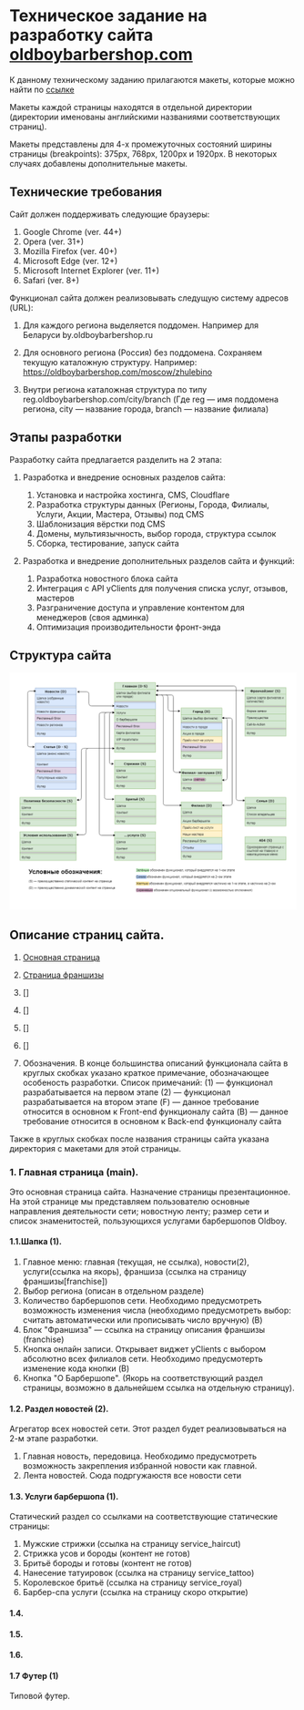 # Техническое задание на разработку сайта [oldboybarbershop.com](https://oldboybarbershop.com)

К данному техническому заданию прилагаются макеты, которые можно найти по [ссылке](https://cloud.mail.ru/public/9nj5/XosrVKnTL)

Макеты каждой страницы находятся в отдельной директории (директории именованы английскими названиями соответствующих страниц). 

Макеты представлены для 4-х промежуточных состояний ширины страницы (breakpoints): 375px, 768px, 1200px и 1920px. В некоторых случаях добавлены дополнительные макеты.

## Технические требования

Сайт должен поддерживать следующие браузеры:
1. Google Chrome (ver. 44+)
2. Opera (ver. 31+)
3. Mozilla Firefox (ver. 40+)
4. Microsoft Edge (ver. 12+)
5. Microsoft Internet Explorer (ver. 11+)
6. Safari (ver. 8+)

Функционал сайта должен реализовывать следущую систему адресов (URL):

1. Для каждого региона выделяется поддомен. Например для Беларуси by.oldboybarbershop.ru

2. Для основного региона (Россия) без поддомена. Сохраняем текущую каталожную структуру. Например: https://oldboybarbershop.com/moscow/zhulebino

3. Внутри региона каталожная структура по типу reg.oldboybarbershop.com/city/branch (Где reg — имя поддомена региона, city — название города, branch — название филиала)

## Этапы разработки
Разработку сайта предлагается разделить на 2 этапа:
1. Разработка и внедрение основных разделов сайта: 
    1. Установка и настройка хостинга, CMS, Cloudflare
    2. Разработка структуры данных (Регионы, Города, Филиалы, Услуги, Акции, Мастера, Отзывы) под CMS
    3. Шаблонизация вёрстки под CMS
    4. Домены, мультиязычность, выбор города, структура ссылок
    5. Сборка, тестирование, запуск сайта

2. Разработка и внедрение дополнительных разделов сайта и функций:
    1. Разработка новостного блока сайта
    2. Интеграция с API yClients для получения списка услуг, отзывов, мастеров
    3. Разграничение доступа и управление контентом для менеджеров (своя админка)
    4. Оптимизация производительности фронт-энда

## Структура сайта
![Структура сайта](/spec/img/structure.png)

## Описание страниц сайта.
1. [Основная страница](#main)
2. [Страница франшизы](#franchise)
3. []
4. []
5. []
6. []

0. Обозначения.
В конце большинства описаний функционала сайта в круглых скобках указано краткое примечание, обозначающее особеность разработки.
Список примечаний:
(1) — функционал разрабатывается на первом этапе
(2) — функционал разрабатывается на втором этапе
(F) — данное требование относится в основном к Front-end функционалу сайта
(B) — данное требование относится в основном к Back-end функционалу сайта

Также в круглых скобках после названия страницы сайта указана директория с макетами для этой страницы.

<a name="main"></a>

### 1. Главная страница (main).
Это основная страница сайта. Назначение страницы презентационное. На этой странице мы представляем пользователю основные направления деятельности сети; новостную ленту; размер сети и список знаменитостей, пользующихся услугами барбершопов Oldboy.

#### 1.1.Шапка (1).
1. Главное меню: главная (текущая, не ссылка), новости(2), услуги(ссылка на якорь), франшиза (ссылка на страницу франшизы[franchise])
2. Выбор региона (описан в отдельном разделе)
3. Количество барбершопов сети. Необходимо предусмотреть возможность изменения числа (необходимо предусмотреть выбор: считать автоматически или прописывать число вручную) (B)
4. Блок "Франшиза" — ссылка на страницу описания франшизы (franchise)
5. Кнопка онлайн записи. Открывает виджет yClients с выбором абсолютно всех филиалов сети. Необходимо предусмотерть изменение кода кнопки (B)
6. Кнопка "О Барбершопе". (Якорь на соответствующий раздел страницы, возможно в дальнейшем ссылка на отдельную страницу).

#### 1.2. Раздел новостей (2).
Агрегатор всех новостей сети. Этот раздел будет реализовываться на 2-м этапе разработки.
1. Главная новость, передовица. Необходимо предусмотреть возможность закрепления избранной новости как главной.
2. Лента новостей. Сюда подргужаюстя все новости сети

#### 1.3. Услуги барбершопа (1).
Статический раздел со ссылками на соответствующие статические страницы: 
1. Мужские стрижки (ссылка на страницу service_haircut)
2. Стрижка усов и бороды (контент не готов)
3. Бритьё бороды и готовы (контент не готов)
4. Нанесение татуировок (ссылка на страницу service_tattoo)
5. Королевское бритьё (ссылка на страницу service_royal)
6. Барбер-спа услуги (ссылка на страницу скоро открытие)

#### 1.4.

#### 1.5.

#### 1.6.

#### 1.7 Футер (1)
Типовой футер.